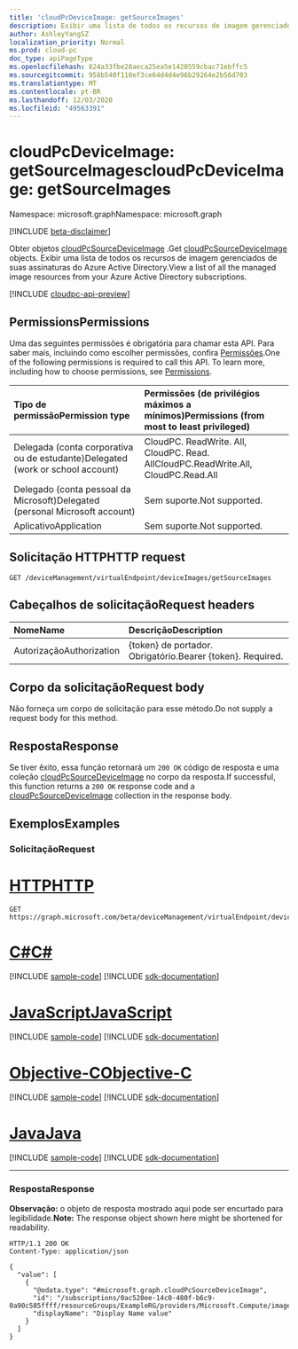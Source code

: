 ```yaml
---
title: 'cloudPcDeviceImage: getSourceImages'
description: Exibir uma lista de todos os recursos de imagem gerenciados de suas assinaturas do Azure. Essas imagens de origem podem ser carregadas e usadas em PCs de nuvem.
author: AshleyYangSZ
localization_priority: Normal
ms.prod: cloud-pc
doc_type: apiPageType
ms.openlocfilehash: 824a33fbe28aeca25ea5e1420559cbac71ebffc5
ms.sourcegitcommit: 958b540f118ef3ce64d4d4e96b29264e2b56d703
ms.translationtype: MT
ms.contentlocale: pt-BR
ms.lasthandoff: 12/03/2020
ms.locfileid: "49563391"
---
```

# <a name="cloudpcdeviceimage-getsourceimages"></a><span data-ttu-id="935d2-104">cloudPcDeviceImage: getSourceImages</span><span class="sxs-lookup"><span data-stu-id="935d2-104">cloudPcDeviceImage: getSourceImages</span></span>

<span data-ttu-id="935d2-105">Namespace: microsoft.graph</span><span class="sxs-lookup"><span data-stu-id="935d2-105">Namespace: microsoft.graph</span></span>

[!INCLUDE [beta-disclaimer](../../includes/beta-disclaimer.md)]

<span data-ttu-id="935d2-106">Obter objetos [cloudPcSourceDeviceImage](../resources/cloudpcsourcedeviceimage.md) .</span><span class="sxs-lookup"><span data-stu-id="935d2-106">Get [cloudPcSourceDeviceImage](../resources/cloudpcsourcedeviceimage.md) objects.</span></span> <span data-ttu-id="935d2-107">Exibir uma lista de todos os recursos de imagem gerenciados de suas assinaturas do Azure Active Directory.</span><span class="sxs-lookup"><span data-stu-id="935d2-107">View a list of all the managed image resources from your Azure Active Directory subscriptions.</span></span>

[!INCLUDE [cloudpc-api-preview](../../includes/cloudpc-api-preview.md)]
## <a name="permissions"></a><span data-ttu-id="935d2-108">Permissions</span><span class="sxs-lookup"><span data-stu-id="935d2-108">Permissions</span></span>

<span data-ttu-id="935d2-p103">Uma das seguintes permissões é obrigatória para chamar esta API. Para saber mais, incluindo como escolher permissões, confira [Permissões](/graph/permissions-reference).</span><span class="sxs-lookup"><span data-stu-id="935d2-p103">One of the following permissions is required to call this API. To learn more, including how to choose permissions, see [Permissions](/graph/permissions-reference).</span></span>

|<span data-ttu-id="935d2-111">Tipo de permissão</span><span class="sxs-lookup"><span data-stu-id="935d2-111">Permission type</span></span>|<span data-ttu-id="935d2-112">Permissões (de privilégios máximos a mínimos)</span><span class="sxs-lookup"><span data-stu-id="935d2-112">Permissions (from most to least privileged)</span></span>|
|:---|:---|
|<span data-ttu-id="935d2-113">Delegada (conta corporativa ou de estudante)</span><span class="sxs-lookup"><span data-stu-id="935d2-113">Delegated (work or school account)</span></span>|<span data-ttu-id="935d2-114">CloudPC. ReadWrite. All, CloudPC. Read. All</span><span class="sxs-lookup"><span data-stu-id="935d2-114">CloudPC.ReadWrite.All, CloudPC.Read.All</span></span>|
|<span data-ttu-id="935d2-115">Delegado (conta pessoal da Microsoft)</span><span class="sxs-lookup"><span data-stu-id="935d2-115">Delegated (personal Microsoft account)</span></span>|<span data-ttu-id="935d2-116">Sem suporte.</span><span class="sxs-lookup"><span data-stu-id="935d2-116">Not supported.</span></span>|
|<span data-ttu-id="935d2-117">Aplicativo</span><span class="sxs-lookup"><span data-stu-id="935d2-117">Application</span></span>|<span data-ttu-id="935d2-118">Sem suporte.</span><span class="sxs-lookup"><span data-stu-id="935d2-118">Not supported.</span></span>|

## <a name="http-request"></a><span data-ttu-id="935d2-119">Solicitação HTTP</span><span class="sxs-lookup"><span data-stu-id="935d2-119">HTTP request</span></span>

<!-- {
  "blockType": "ignored"
}
-->

``` http
GET /deviceManagement/virtualEndpoint/deviceImages/getSourceImages
```

## <a name="request-headers"></a><span data-ttu-id="935d2-120">Cabeçalhos de solicitação</span><span class="sxs-lookup"><span data-stu-id="935d2-120">Request headers</span></span>

|<span data-ttu-id="935d2-121">Nome</span><span class="sxs-lookup"><span data-stu-id="935d2-121">Name</span></span>|<span data-ttu-id="935d2-122">Descrição</span><span class="sxs-lookup"><span data-stu-id="935d2-122">Description</span></span>|
|:---|:---|
|<span data-ttu-id="935d2-123">Autorização</span><span class="sxs-lookup"><span data-stu-id="935d2-123">Authorization</span></span>|<span data-ttu-id="935d2-p104">{token} de portador. Obrigatório.</span><span class="sxs-lookup"><span data-stu-id="935d2-p104">Bearer {token}. Required.</span></span>|

## <a name="request-body"></a><span data-ttu-id="935d2-126">Corpo da solicitação</span><span class="sxs-lookup"><span data-stu-id="935d2-126">Request body</span></span>

<span data-ttu-id="935d2-127">Não forneça um corpo de solicitação para esse método.</span><span class="sxs-lookup"><span data-stu-id="935d2-127">Do not supply a request body for this method.</span></span>

## <a name="response"></a><span data-ttu-id="935d2-128">Resposta</span><span class="sxs-lookup"><span data-stu-id="935d2-128">Response</span></span>

<span data-ttu-id="935d2-129">Se tiver êxito, essa função retornará um `200 OK` código de resposta e uma coleção [cloudPcSourceDeviceImage](../resources/cloudpcsourcedeviceimage.md) no corpo da resposta.</span><span class="sxs-lookup"><span data-stu-id="935d2-129">If successful, this function returns a `200 OK` response code and a [cloudPcSourceDeviceImage](../resources/cloudpcsourcedeviceimage.md) collection in the response body.</span></span>

## <a name="examples"></a><span data-ttu-id="935d2-130">Exemplos</span><span class="sxs-lookup"><span data-stu-id="935d2-130">Examples</span></span>

### <a name="request"></a><span data-ttu-id="935d2-131">Solicitação</span><span class="sxs-lookup"><span data-stu-id="935d2-131">Request</span></span>


# <a name="http"></a>[<span data-ttu-id="935d2-132">HTTP</span><span class="sxs-lookup"><span data-stu-id="935d2-132">HTTP</span></span>](#tab/http)
<!-- {
  "blockType": "request",
  "name": "cloudpcdeviceimage_getsourceimages"
}
-->

``` http
GET https://graph.microsoft.com/beta/deviceManagement/virtualEndpoint/deviceImages/getSourceImages
```
# <a name="c"></a>[<span data-ttu-id="935d2-133">C#</span><span class="sxs-lookup"><span data-stu-id="935d2-133">C#</span></span>](#tab/csharp)
[!INCLUDE [sample-code](../includes/snippets/csharp/cloudpcdeviceimage-getsourceimages-csharp-snippets.md)]
[!INCLUDE [sdk-documentation](../includes/snippets/snippets-sdk-documentation-link.md)]

# <a name="javascript"></a>[<span data-ttu-id="935d2-134">JavaScript</span><span class="sxs-lookup"><span data-stu-id="935d2-134">JavaScript</span></span>](#tab/javascript)
[!INCLUDE [sample-code](../includes/snippets/javascript/cloudpcdeviceimage-getsourceimages-javascript-snippets.md)]
[!INCLUDE [sdk-documentation](../includes/snippets/snippets-sdk-documentation-link.md)]

# <a name="objective-c"></a>[<span data-ttu-id="935d2-135">Objective-C</span><span class="sxs-lookup"><span data-stu-id="935d2-135">Objective-C</span></span>](#tab/objc)
[!INCLUDE [sample-code](../includes/snippets/objc/cloudpcdeviceimage-getsourceimages-objc-snippets.md)]
[!INCLUDE [sdk-documentation](../includes/snippets/snippets-sdk-documentation-link.md)]

# <a name="java"></a>[<span data-ttu-id="935d2-136">Java</span><span class="sxs-lookup"><span data-stu-id="935d2-136">Java</span></span>](#tab/java)
[!INCLUDE [sample-code](../includes/snippets/java/cloudpcdeviceimage-getsourceimages-java-snippets.md)]
[!INCLUDE [sdk-documentation](../includes/snippets/snippets-sdk-documentation-link.md)]

---


### <a name="response"></a><span data-ttu-id="935d2-137">Resposta</span><span class="sxs-lookup"><span data-stu-id="935d2-137">Response</span></span>

<span data-ttu-id="935d2-138">**Observação:** o objeto de resposta mostrado aqui pode ser encurtado para legibilidade.</span><span class="sxs-lookup"><span data-stu-id="935d2-138">**Note:** The response object shown here might be shortened for readability.</span></span>
<!-- {
  "blockType": "response",
  "truncated": true,
  "@odata.type": "Collection(microsoft.graph.cloudPcSourceDeviceImage)"
}
-->

``` http
HTTP/1.1 200 OK
Content-Type: application/json

{
  "value": [
    {
      "@odata.type": "#microsoft.graph.cloudPcSourceDeviceImage",
      "id": "/subscriptions/0ac520ee-14c0-480f-b6c9-0a90c585ffff/resourceGroups/ExampleRG/providers/Microsoft.Compute/images/ExampleImage",
      "displayName": "Display Name value"
    }
  ]
}
```
